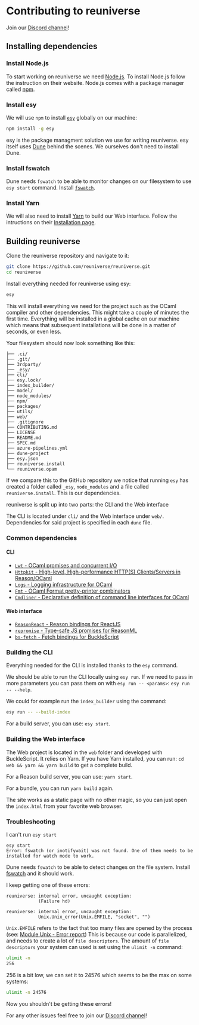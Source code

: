 # Contributing to reuniverse

Join our [Discord channel](https://discord.gg/QqpaWB2/)!

## Installing dependencies

### Install Node.js

To start working on reuniverse we need [Node.js](https://nodejs.org/). To install Node.js follow the instruction on their website. Node.js comes with a package manager called [npm](https://www.npmjs.com/).

### Install esy

We will use `npm` to install [`esy`](https://esy.sh/) globally on our machine:

```bash
npm install -g esy
```

esy is the package managment solution we use for writing reuniverse. esy itself uses [Dune](https://dune.build/) behind the scenes. We ourselves don't need to install Dune.

### Install fswatch

Dune needs `fswatch` to be able to monitor changes on our filesystem to use `esy start` command. Install [`fswatch`](https://github.com/emcrisostomo/fswatch/).

### Install Yarn

We will also need to install [Yarn](https://yarnpkg.com/) to build our Web interface. Follow the intructions on their [Installation page](https://yarnpkg.com/en/docs/install/).

## Building reuniverse

Clone the reuniverse repository and navigate to it:

```bash
git clone https://github.com/reuniverse/reuniverse.git
cd reuniverse
```

Install everything needed for reuniverse using esy:

```bash
esy
```

This will install everything we need for the project such as the OCaml compiler and other dependencies. This might take a couple of minutes the first time. Everything will be installed in a global cache on our machine which means that subsequent installations will be done in a matter of seconds, or even less.

Your filesystem should now look something like this:

```
├── .ci/
├── .git/
├── 3rdparty/
├── _esy/
├── cli/
├── esy.lock/
├── index_builder/
├── model/
├── node_modules/
├── npm/
├── packages/
├── utils/
├── web/
├── .gitignore
├── CONTRIBUTING.md
├── LICENSE
├── README.md
├── SPEC.md
├── azure-pipelines.yml
├── dune-project
├── esy.json
├── reuniverse.install
└── reuniverse.opam
```

If we compare this to the GitHub repository we notice that running `esy` has created a folder called `_esy`, `node_modules` and a file called `reuniverse.install`. This is our dependencies.

reuniverse is split up into two parts: the CLI and the Web interface

The CLI is located under `cli/` and the Web interface under `web/`. Dependencies for said project is specified in each `dune` file.

### Common dependencies

#### CLI

- [`Lwt` - OCaml promises and concurrent I/O](http://ocsigen.org/lwt/)
- [`Httpkit` - High-level, High-performance HTTP(S) Clients/Servers in Reason/OCaml](https://github.com/ostera/httpkit/)
- [`Logs` - Logging infrastructure for OCaml](https://erratique.ch/software/logs/)
- [`Fmt` - OCaml Format pretty-printer combinators](https://erratique.ch/software/fmt/)
- [`Cmdliner` - Declarative definition of command line interfaces for OCaml](https://erratique.ch/software/cmdliner/)

#### Web interface

- [`ReasonReact` - Reason bindings for ReactJS](https://reasonml.github.io/reason-react/)
- [`repromise` - Type-safe JS promises for ReasonML](https://github.com/aantron/repromise/)
- [`bs-fetch` - Fetch bindings for BuckleScript](https://github.com/reasonml-community/bs-fetch/)

### Building the CLI

Everything needed for the CLI is installed thanks to the `esy` command.

We should be able to run the CLI locally using `esy run`. If we need to pass in more parameters
you can pass them on with `esy run -- <params>`: `esy run -- --help`.

We could for example run the `index_builder` using the command:

```bash
esy run -- --build-index
```

For a build server, you can use: `esy start`.

### Building the Web interface

The Web project is located in the `web` folder and developed with BuckleScript. It relies on Yarn. If you
have Yarn installed, you can run: `cd web && yarn && yarn build` to get a complete build.

For a Reason build server, you can use: `yarn start`.

For a bundle, you can run `yarn build` again.

The site works as a static page with no other magic, so you can just open the
`index.html` from your favorite web browser.

### Troubleshooting

I can't run `esy start`

```
esy start
Error: fswatch (or inotifywait) was not found. One of them needs to be installed for watch mode to work.
```

Dune needs `fswatch` to be able to detect changes on the file system. Install [fswatch](https://github.com/emcrisostomo/fswatch/) and it should work.

I keep getting one of these errors:

```
reuniverse: internal error, uncaught exception:
            (Failure hd)
```

```
reuniverse: internal error, uncaught exception:
            Unix.Unix_error(Unix.EMFILE, "socket", "")
```

`Unix.EMFILE` refers to the fact that too many files are opened by the process (see: [Module Unix - Error report](https://caml.inria.fr/pub/docs/manual-ocaml/libref/Unix.html))
This is because our code is parallelized, and needs to create a lot of `file descriptors`. The amount of `file descriptors` your system can used is set using the `ulimit -n` command:

```bash
ulimit -n
256
```

256 is a bit low, we can set it to 24576 which seems to be the max on some systems:

```bash
ulimit -n 24576
```

Now you shouldn't be getting these errors!

For any other issues feel free to join our [Discord channel](https://discord.gg/QqpaWB2/)!
